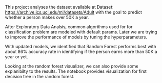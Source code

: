 This project analyses the dataset available at Dataset: https://archive.ics.uci.edu/ml/datasets/Adult with the goal to predict whether a person makes over 50K a year.

After Exploratory Data Analsis, common algorithms used for for classification problem are modeled with default params. 
Later we are trying to improve the performance of models by tuning the hyperparameters.

With updated models, we identified that Random Forest performs best with about 86% accuracy rate in identifying if the person earns more than 50K a year or yet.

Looking at the random forest visualizer, we can also provide some explanibilty to the results. 
The notebook provides visualization for first decision tree in the random forest.
